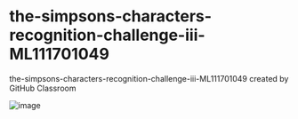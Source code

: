 # the-simpsons-characters-recognition-challenge-iii-ML111701049
the-simpsons-characters-recognition-challenge-iii-ML111701049 created by GitHub Classroom

![image](https://github.com/user-attachments/assets/334c31c3-3142-4787-b734-c12ebb26d4ac)
